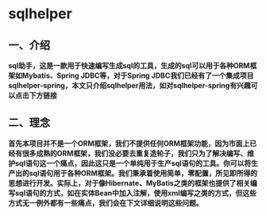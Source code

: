 # sqlhelper

## 一、介绍

**sql助手，这是一款用于快速编写生成sql的工具，生成的sql可以用于各种ORM框架如Mybatis、Spring JDBC等，对于Spring JDBC我们已经有了一个集成项目sqlhelper-spring，本文只介绍sqlhelper用法，如对sqlhelper-spring有兴趣可以点击下方链接**

[sqlhelper-spring]: https://github.com/83945105/sqlhelper-spring

## 二、理念

**首先本项目并不是一个ORM框架，我们不提供任何ORM框架功能，因为市面上已经有很多成熟的ORM框架，我们没必要去重复造轮子，我们只为了解决编写、维护sql语句这一个痛点，因此这只是一个单纯用于生产sql语句的工具。你可以将生产出的sql语句用于各种ORM框架。我们秉承着使用简单，零配置，所见即所得的思想进行开发。实际上，对于像Hibernate、MyBatis之类的框架也提供了相关编写sql语句的方式，如在实体Bean中加入注解，使用xml编写之类的方式，但这些方式无一例外都有一些痛点，我们会在下文详细说明这些问题。**

